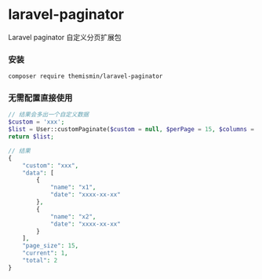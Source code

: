 # laravel-paginator

Laravel paginator 自定义分页扩展包

### 安装

```bash
composer require themismin/laravel-paginator

```

### 无需配置直接使用

```php
// 结果会多出一个自定义数据
$custom = 'xxx';
$list = User::customPaginate($custom = null, $perPage = 15, $columns = ['*'], $pageName = 'page', $page = null);
return $list;

// 结果
{
    "custom": "xxx",
    "data": [
        {
            "name": "x1",
            "date": "xxxx-xx-xx"
        },
        {
            "name": "x2",
            "date": "xxxx-xx-xx"
        }
    ],
    "page_size": 15,
    "current": 1,
    "total": 2
}
```
